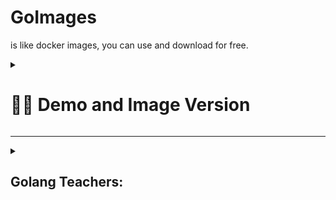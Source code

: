 # GoImages

is like docker images, you can use and download for free.


<details>
  <summary>
    <h1>🔻🔻 Demo and Image Version</h>
  </summary>

  <details>
    <summary>
      <h4>A5- Image07 Create Templaes </h4>
    </summary>
    <p align="center">
      <img src="https://github.com/sinalalebakhsh/GOImages/blob/main/01-Basic/A1-A30/A5%20Image-07%20Create%20Templates/Screenshot%20from%202023-11-29%2010-07-17.png" width="250" alt="Image 1">
      <img src="https://github.com/sinalalebakhsh/GOImages/blob/main/01-Basic/A1-A30/A5%20Image-07%20Create%20Templates/Screenshot%20from%202023-11-29%2010-07-33.png" width="250" alt="Image 1">
      <img src="https://github.com/sinalalebakhsh/GOImages/blob/main/01-Basic/A1-A30/A5%20Image-08%20Passing%20Form%20Data%20CSRF%20Token/Screenshot%20from%202023-11-30%2002-53-36.png" width="250" alt="Image 1">
    </p>

  </details>
  <details>
    <summary>
      <h4></h4>
    </summary>
    <p align="center">
      <img src="" width="250" alt="Image">
      <img src="" width="250" alt="Image">
      <img src="" width="250" alt="Image">
    </p>
  </details>
</details> 

<hr>

<details>
  <summary>
    <h2>Golang Teachers:</h2>
  </summary>
  <p>
    <br>derek banas
    <br>Adam Freeman
  </p>
</details>


